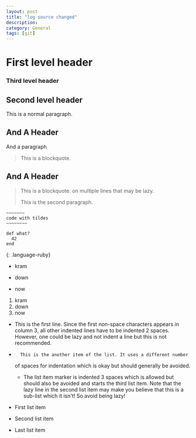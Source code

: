 ```yaml
---
layout: post
title: "log source changed"
description: 
category: General
tags: [git]
---
```



# First level header

### Third level header    ###

## Second level header ######


This is a normal
paragraph.

And A Header
------------
And a paragraph

> This is a blockquote.

And A Header
------------


> This is a blockquote.
>     on multiple lines
that may be lazy.
>
> This is the second paragraph.




~~~~~~~~~~~~
~~~~~~~
code with tildes
~~~~~~~~
~~~~~~~~~~~~~~~~~~




~~~
def what?
  42
end
~~~
{: .language-ruby}



* kram
+ down
- now

1. kram
2. down
3. now




* This is the first line. Since the first non-space characters appears in
  column 3, all other indented lines have to be indented 2 spaces.
However, one could be lazy and not indent a line but this is not
recommended.
*       This is the another item of the list. It uses a different number
   of spaces for indentation which is okay but should generally be avoided.
   * The list item marker is indented 3 spaces which is allowed but should
     also be avoided and starts the third list item. Note that the lazy
     line in the second list item may make you believe that this is a
     sub-list which it isn't! So avoid being lazy!
	 
	 
	 
	 
	
	
	
* First list item

* Second list item

* Last list item
